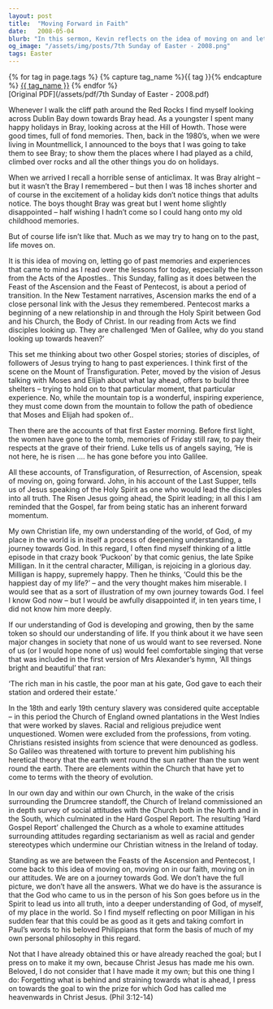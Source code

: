 ```yaml
---
layout: post
title:  "Moving Forward in Faith"
date:   2008-05-04
blurb: "In this sermon, Kevin reflects on the idea of moving on and letting go of past memories and experiences. He draws parallels from his personal life and biblical accounts of Transfiguration, Resurrection, and Ascension. Kevin emphasizes that the Gospel is not static but has an inherent forward momentum, and our understanding of God and life should also be developing and growing."
og_image: "/assets/img/posts/7th Sunday of Easter - 2008.png"
tags: Easter
---    
```

<div class="tag-pills">
  {% for tag in page.tags %}
    {% capture tag_name %}{{ tag }}{% endcapture %}
    <a href="{{ site.baseurl }}/tag/{{ tag_name }}" class="tag-pill">{{ tag_name }}</a>
  {% endfor %}
</div>
[Original PDF](/assets/pdf/7th Sunday of Easter - 2008.pdf)

Whenever I walk the cliff path around the Red Rocks I find myself looking across Dublin Bay down towards Bray head. As a youngster I spent many happy holidays in Bray, looking across at the Hill of Howth. Those were good times, full of fond memories. Then, back in the 1980’s, when we were living in Mountmellick, I announced to the boys that I was going to take them to see Bray; to show them the places where I had played as a child, climbed over rocks and all the other things you do on holidays.

When we arrived I recall a horrible sense of anticlimax. It was Bray alright – but it wasn’t the Bray I remembered – but then I was 18 inches shorter and of course in the excitement of a holiday kids don’t notice things that adults notice. The boys thought Bray was great but I went home slightly disappointed – half wishing I hadn’t come so I could hang onto my old childhood memories.

But of course life isn’t like that. Much as we may try to hang on to the past, life moves on.

It is this idea of moving on, letting go of past memories and experiences that came to mind as I read over the lessons for today, especially the lesson from the Acts of the Apostles.. This Sunday, falling as it does between the Feast of the Ascension and the Feast of Pentecost, is about a period of transition. In the New Testament narratives, Ascension marks the end of a close personal link with the Jesus they remembered. Pentecost marks a beginning of a new relationship in and through the Holy Spirit between God and his Church, the Body of Christ. In our reading from Acts we find disciples looking up. They are challenged ‘Men of Galilee, why do you stand looking up towards heaven?’

This set me thinking about two other Gospel stories; stories of disciples, of followers of Jesus trying to hang to past experiences. I think first of the scene on the Mount of Transfiguration. Peter, moved by the vision of Jesus talking with Moses and Elijah about what lay ahead, offers to build three shelters – trying to hold on to that particular moment, that particular experience. No, while the mountain top is a wonderful, inspiring experience, they must come down from the mountain to follow the path of obedience that Moses and Elijah had spoken of..

Then there are the accounts of that first Easter morning. Before first light, the women have gone to the tomb, memories of Friday still raw, to pay their respects at the grave of their friend. Luke tells us of angels saying, ‘He is not here, he is risen .... he has gone before you into Galilee.

All these accounts, of Transfiguration, of Resurrection, of Ascension, speak of moving on, going forward. John, in his account of the Last Supper, tells us of Jesus speaking of the Holy Spirit as one who would lead the disciples into all truth. The Risen Jesus going ahead, the Spirit leading; in all this I am reminded that the Gospel, far from being static has an inherent forward momentum.

My own Christian life, my own understanding of the world, of God, of my place in the world is in itself a process of deepening understanding, a journey towards God. In this regard, I often find myself thinking of a little episode in that crazy book ‘Puckoon’ by that comic genius, the late Spike Milligan. In it the central character, Milligan, is rejoicing in a glorious day. Milligan is happy, supremely happy. Then he thinks, ‘Could this be the happiest day of my life?’ – and the very thought makes him miserable. I would see that as a sort of illustration of my own journey towards God. I feel I know God now – but I would be awfully disappointed if, in ten years time, I did not know him more deeply.

If our understanding of God is developing and growing, then by the same token so should our understanding of life. If you think about it we have seen major changes in society that none of us would want to see reversed. None of us (or I would hope none of us) would feel comfortable singing that verse that was included in the first version of Mrs Alexander’s hymn, ‘All things bright and beautiful’ that ran:

‘The rich man in his castle,
the poor man at his gate,
God gave to each their station
and ordered their estate.’

In the 18th and early 19th century slavery was considered quite acceptable – in this period the Church of England owned plantations in the West Indies that were worked by slaves. Racial and religious prejudice went unquestioned. Women were excluded from the professions, from voting. Christians resisted insights from science that were denounced as godless. So Galileo was threatened with torture to prevent him publishing his heretical theory that the earth went round the sun rather than the sun went round the earth. There are elements within the Church that have yet to come to terms with the theory of evolution.

In our own day and within our own Church, in the wake of the crisis surrounding the Drumcree standoff, the Church of Ireland commissioned an in depth survey of social attitudes with the Church both in the North and in the South, which culminated in the Hard Gospel Report. The resulting ‘Hard Gospel Report’ challenged the Church as a whole to examine attitudes surrounding attitudes regarding sectarianism as well as racial and gender stereotypes which undermine our Christian witness in the Ireland of today.

Standing as we are between the Feasts of the Ascension and Pentecost, I come back to this idea of moving on, moving on in our faith, moving on in our attitudes. We are on a journey towards God. We don’t have the full picture, we don’t have all the answers. What we do have is the assurance is that the God who came to us in the person of his Son goes before us in the Spirit to lead us into all truth, into a deeper understanding of God, of myself, of my place in the world. So I find myself reflecting on poor Milligan in his sudden fear that this could be as good as it gets and taking comfort in Paul’s words to his beloved Philippians that form the basis of much of my own personal philosophy in this regard.

Not that I have already obtained this or have already reached the goal; but I press on to make it my own, because Christ Jesus has made me his own. Beloved, I do not consider that I have made it my own; but this one thing I do: Forgetting what is behind and straining towards what is ahead, I press on towards the goal to win the prize for which God has called me heavenwards in Christ Jesus. (Phil 3:12-14)
